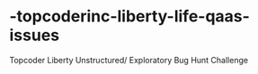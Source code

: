 # -topcoderinc-liberty-life-qaas-issues
Topcoder Liberty Unstructured/ Exploratory Bug Hunt Challenge
